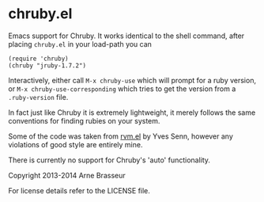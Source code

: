 # chruby.el

Emacs support for Chruby. It works identical to the shell command, after placing `chruby.el` in your load-path you can

````elisp
(require 'chruby)
(chruby "jruby-1.7.2")
````

Interactively, either call `M-x chruby-use` which will prompt for a ruby version, or `M-x chruby-use-corresponding` which tries to get the version from a `.ruby-version` file.

In fact just like Chruby it is extremely lightweight, it merely follows the same conventions for finding rubies on your system.

Some of the code was taken from [rvm.el](https://github.com/senny/rvm.el) by Yves Senn, however any violations of good style are entirely mine.

There is currently no support for Chruby's 'auto' functionality.

Copyright 2013-2014 Arne Brasseur

For license details refer to the LICENSE file.
